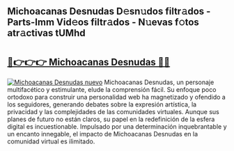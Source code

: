 ## Michoacanas Desnudas D𝚎sn𝚞dos filtr𝚊dos - Parts-Imm Vid𝚎os filtr𝚊dos - N𝚞evas f𝚘tos atr𝚊ctivas tUMhd

# <h2><a href="http://mbc73g.tromn.icu/?c=Michoacanas+Desnudas">🔗👉👉👉 Michoacanas Desnudas 🔗🔗</a></h2>

[![Michoacanas Desnudas nuevo](https://i.imgur.com/pEAQMta.gif)](http://mbc73g.tromn.icu/?c=Michoacanas+Desnudas)
Michoacanas Desnudas, un personaje multifacético y estimulante, elude la comprensión fácil. Su enfoque poco ortodoxo para construir una personalidad web ha magnetizado y ofendido a los seguidores, generando debates sobre la expresión artística, la privacidad y las complejidades de las comunidades virtuales. Aunque sus planes de futuro no están claros, su papel en la redefinición de la esfera digital es incuestionable. Impulsado por una determinación inquebrantable y un encanto innegable, el impacto de Michoacanas Desnudas en la comunidad virtual es ilimitado.
